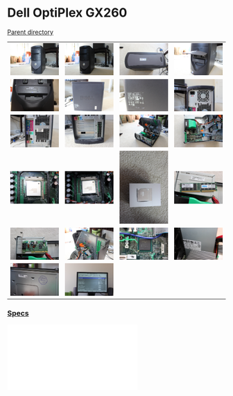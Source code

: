 # Dell OptiPlex GX260
[Parent directory](../index.md)

<table>
  <tr>
    <td><img src='IMG_5463.JPG'/></td>
    <td><img src='IMG_5464.JPG'/></td>
    <td><img src='IMG_5465.JPG'/></td>
    <td><img src='IMG_5466.JPG'/></td>
  </tr>
  <tr>
    <td><img src='IMG_5467.JPG'/></td>
    <td><img src='IMG_5468.JPG'/></td>
    <td><img src='IMG_5469.JPG'/></td>
    <td><img src='IMG_5470.JPG'/></td>
  </tr>
  <tr>
    <td><img src='IMG_5471.JPG'/></td>
    <td><img src='IMG_5472.JPG'/></td>
    <td><img src='IMG_5473.JPG'/></td>
    <td><img src='IMG_5474.JPG'/></td>
  </tr>
  <tr>
    <td><img src='IMG_5475.JPG'/></td>
    <td><img src='IMG_5477.JPG'/></td>
    <td><img src='IMG_5478.JPG'/></td>
    <td><img src='IMG_5480.JPG'/></td>
  </tr>
  <tr>
    <td><img src='IMG_5481.JPG'/></td>
    <td><img src='IMG_5482.JPG'/></td>
    <td><img src='IMG_5483.JPG'/></td>
    <td><img src='IMG_5484.JPG'/></td>
  </tr>
  <tr>
    <td><img src='IMG_5485.JPG'/></td>
    <td><img src='IMG_5486.JPG'/></td>
  </tr>
</table>

### [Specs](Specs.txt)

<embed src='Specs.txt'>

